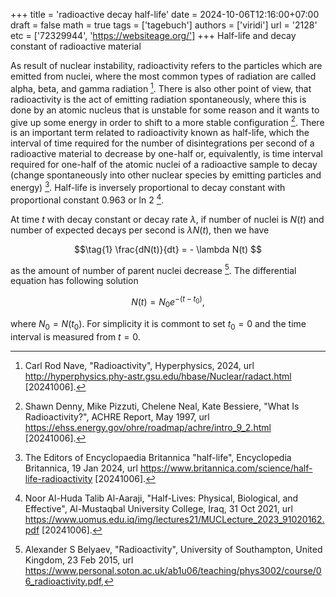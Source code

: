 +++
title = 'radioactive decay half-life'
date = 2024-10-06T12:16:00+07:00
draft = false
math = true
tags = ['tagebuch']
authors = ['viridi']
url = '2128'
etc = ['72329944', 'https://websiteage.org/']
+++
Half-life and decay constant of radioactive material<!--more-->

As result of nuclear instability, radioactivity refers to the particles which are emitted from nuclei, where the most common types of radiation are called alpha, beta, and gamma radiation [^nave_2024]. There is also other point of view, that radioactivity is the act of emitting radiation spontaneously, where this is done by an atomic nucleus that is unstable for some reason and it wants to give up some energy in order to shift to a more stable configuration [^denny_1997]. There is an important term related to radioactivity known as half-life, which the interval of time required for the number of disintegrations per second of a radioactive material to decrease by one-half or, equivalently, is time interval required for one-half of the atomic nuclei of a radioactive sample to decay (change spontaneously into other nuclear species by emitting particles and energy) [^britannica_2024]. Half-life is inversely proportional to decay constant with proportional constant 0.963 or ln 2 [^huda_2021].

At time $t$ with decay constant or decay rate $\lambda$, if number of nuclei is $N(t)$ and number of expected decays per second is $\lambda N(t)$, then we have 

$$\tag{1}
\frac{dN(t)}{dt} = - \lambda N(t)
$$

as the amount of number of parent nuclei decrease [^belyaev_2015]. The differential equation has following solution

$$\tag{2}
N(t) = N_0 e^{-(t - t_0)},
$$

where $N_0 =  N(t_0)$. For simplicity it is commont to set $t_0 = 0$ and the time interval is measured from $t = 0$.

[^belyaev_2015]: Alexander S Belyaev, "Radioactivity", University of Southampton, United Kingdom, 23 Feb 2015, url https://www.personal.soton.ac.uk/ab1u06/teaching/phys3002/course/06_radioactivity.pdf, 
[^britannica_2024]: The Editors of Encyclopaedia Britannica "half-life", Encyclopedia Britannica, 19 Jan 2024, url https://www.britannica.com/science/half-life-radioactivity [20241006].
[^denny_1997]: Shawn Denny, Mike Pizzuti, Chelene Neal, Kate Bessiere, "What Is Radioactivity?", ACHRE Report, May 1997, url https://ehss.energy.gov/ohre/roadmap/achre/intro_9_2.html [20241006].
[^huda_2021]: Noor Al-Huda Talib Al-Aaraji, "Half-Lives: Physical, Biological, and Effective", Al-Mustaqbal University College, Iraq, 31 Oct 2021, url https://www.uomus.edu.iq/img/lectures21/MUCLecture_2023_91020162.pdf [20241006].
[^nave_2024]: Carl Rod Nave, "Radioactivity", Hyperphysics, 2024, url http://hyperphysics.phy-astr.gsu.edu/hbase/Nuclear/radact.html [20241006].
